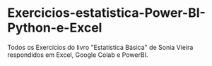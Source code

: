 # Exercicios-estatistica-Power-BI-Python-e-Excel
Todos os Exercícios do livro "Estatística Básica" de Sonia Vieira respondidos em Excel, Google Colab e PowerBI.

